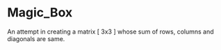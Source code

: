 # Magic_Box
An attempt in creating a matrix [ 3x3 ]  whose sum of rows, columns and diagonals are same.
